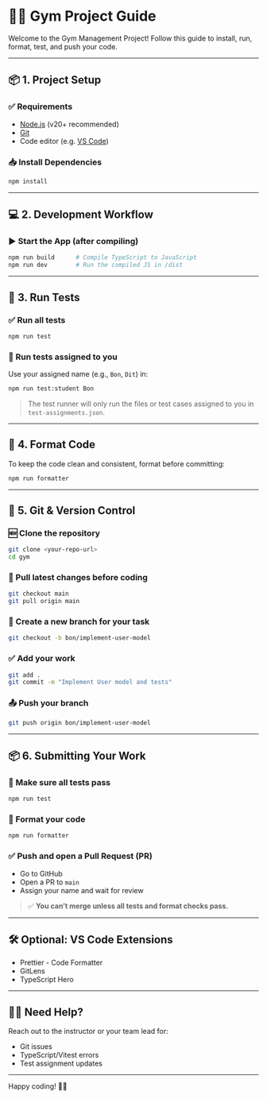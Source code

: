 # 🏋️‍♂️ Gym Project Guide

Welcome to the Gym Management Project! Follow this guide to install, run, format, test, and push your code.

---

## 📦 1. Project Setup

### ✅ Requirements
- [Node.js](https://nodejs.org/) (v20+ recommended)
- [Git](https://git-scm.com/)
- Code editor (e.g. [VS Code](https://code.visualstudio.com/))

### 📥 Install Dependencies

```bash
npm install
```

---

## 💻 2. Development Workflow

### ▶️ Start the App (after compiling)
```bash
npm run build      # Compile TypeScript to JavaScript
npm run dev        # Run the compiled JS in /dist
```

---

## 🧪 3. Run Tests

### ✅ Run all tests
```bash
npm run test
```

### 👤 Run tests assigned to you
Use your assigned name (e.g., `Bon`, `Dit`) in:

```bash
npm run test:student Bon
```

> The test runner will only run the files or test cases assigned to you in `test-assignments.json`.

---

## 🎨 4. Format Code

To keep the code clean and consistent, format before committing:

```bash
npm run formatter
```

---

## 🔁 5. Git & Version Control

### 🆕 Clone the repository
```bash
git clone <your-repo-url>
cd gym
```

### 🧪 Pull latest changes before coding
```bash
git checkout main
git pull origin main
```

### 🌿 Create a new branch for your task
```bash
git checkout -b bon/implement-user-model
```

### ✅ Add your work
```bash
git add .
git commit -m "Implement User model and tests"
```

### 📤 Push your branch
```bash
git push origin bon/implement-user-model
```

---

## 📦 6. Submitting Your Work

### 🧪 Make sure all tests pass
```bash
npm run test
```

### 🎨 Format your code
```bash
npm run formatter
```

### ✅ Push and open a Pull Request (PR)
- Go to GitHub
- Open a PR to `main`
- Assign your name and wait for review

> ✅ **You can’t merge unless all tests and format checks pass.**

---

## 🛠 Optional: VS Code Extensions
- Prettier - Code Formatter
- GitLens
- TypeScript Hero

---

## 🙋‍♂️ Need Help?

Reach out to the instructor or your team lead for:
- Git issues
- TypeScript/Vitest errors
- Test assignment updates

---

Happy coding! 💪🧠
